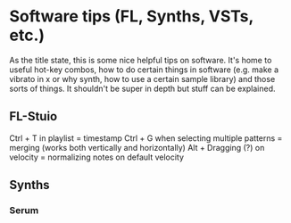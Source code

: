 # Software tips (FL, Synths, VSTs, etc.)
As the title state, this is some nice helpful tips on software. It's home to useful hot-key combos, how to do certain things in software (e.g. make a vibrato in x or why synth, how to use a certain sample library) and those sorts of things. It shouldn't be super in depth but stuff can be explained.

## FL-Stuio
Ctrl + T in playlist = timestamp
Ctrl + G when selecting multiple patterns = merging (works both vertically and horizontally)
Alt + Dragging (?) on velocity = normalizing notes on default velocity

## Synths
### Serum
